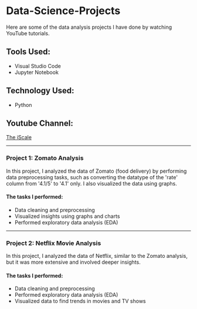 # Data-Science-Projects

Here are some of the data analysis projects I have done by watching YouTube tutorials.

## Tools Used:
- Visual Studio Code
- Jupyter Notebook

## Technology Used:
- Python

## Youtube Channel:
[The iScale](https://www.youtube.com/@theiScale)

---

### Project 1: Zomato Analysis
In this project, I analyzed the data of Zomato (food delivery) by performing data preprocessing tasks, such as converting the datatype of the 'rate' column from '4.1/5' to '4.1' only. I also visualized the data using graphs.

#### The tasks I performed:
- Data cleaning and preprocessing
- Visualized insights using graphs and charts
- Performed exploratory data analysis (EDA)

---

### Project 2: Netflix Movie Analysis
In this project, I analyzed the data of Netflix, similar to the Zomato analysis, but it was more extensive and involved deeper insights.

#### The tasks I performed:
- Data cleaning and preprocessing
- Performed exploratory data analysis (EDA)
- Visualized data to find trends in movies and TV shows

